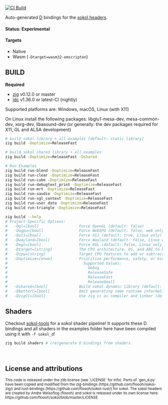 
[![CI Build](https://github.com/kassane/sokol-d/actions/workflows/build.yml/badge.svg)](https://github.com/kassane/sokol-d/actions/workflows/build.yml)

Auto-generated [D](https://dlang.org) bindings for the [sokol headers](https://github.com/floooh/sokol).

#### Status: Experimental

#### Targets

- Native
- Wasm (`-Dtarget=wasm32-emscripten`)

## BUILD

**Required**

- [zig](https://ziglang.org/download) v0.12.0 or master
- [ldc](https://ldc-developers.github.io) v1.36.0 or latest-CI (nightly)

Supported platforms are: Windows, macOS, Linux (with X11)

On Linux install the following packages: libglu1-mesa-dev, mesa-common-dev, xorg-dev, libasound-dev (or generally: the dev packages required for X11, GL and ALSA development)

```bash
# build sokol library + all examples [default: static library]
zig build -Doptimize=ReleaseFast

# build sokol shared library + all examples
zig build -Doptimize=ReleaseFast -Dshared

# Run Examples
zig build run-blend -Doptimize=ReleaseFast
zig build run-clear -Doptimize=ReleaseFast
zig build run-cube -Doptimize=ReleaseFast
zig build run-debugtext_print -Doptimize=ReleaseFast
zig build run-mrt -Doptimize=ReleaseFast
zig build run-saudio -Doptimize=ReleaseFast
zig build run-sgl_context -Doptimize=ReleaseFast
zig build run-user_data -Doptimize=ReleaseFast
zig build run-triangle -Doptimize=ReleaseFast

zig build --help
# Project-Specific Options:
#   -Dgl=[bool]                  Force OpenGL (default: false)
#   -Dwgpu=[bool]                Force WebGPU (default: false, web only)
#   -Dx11=[bool]                 Force X11 (default: true, Linux only)
#   -Dwayland=[bool]             Force Wayland (default: false, Linux only, not supported in main-line headers)
#   -Degl=[bool]                 Force EGL (default: false, Linux only)
#   -Dtarget=[string]            The CPU architecture, OS, and ABI to build for
#   -Dcpu=[string]               Target CPU features to add or subtract
#   -Doptimize=[enum]            Prioritize performance, safety, or binary size (-O flag)
#                                  Supported Values:
#                                    Debug
#                                    ReleaseSafe
#                                    ReleaseFast
#                                    ReleaseSmall
#   -Dshared=[bool]              Build sokol dynamic library (default: static)
#   -DbetterC=[bool]             Omit generating some runtime information and helper functions (default: false)
#   -DzigCC=[bool]               Use zig cc as compiler and linker (default: false)
```

## Shaders

Checkout [sokol-tools](https://github.com/floooh/sokol-tools) for a sokol shader pipeline! It supports these D bindings and all shaders in the examples folder
here have been compiled using it with `-f sokol_d`!

```bash
zig build shaders # (re)generate D bindings from shaders.
```

<br>

## License and attributions

<sub>
This code is released under the zlib license (see `LICENSE` for info). Parts of `gen_d.py` have been copied and modified from
the zig-bindings (https://github.com/floooh/sokol-zig/) and rust-bindings (https://github.com/floooh/sokol-rust/) for sokol.
</sub>


<sub>
The sokol headers are created by Andre Weissflog (floooh) and sokol is released under its own license here: https://github.com/floooh/sokol/blob/master/LICENSE
</sub>
</br>
